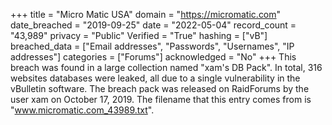 +++
title = "Micro Matic USA"
domain = "https://micromatic.com"
date_breached = "2019-09-25"
date = "2022-05-04"
record_count = "43,989"
privacy = "Public"
Verified = "True"
hashing = ["vB"]
breached_data = ["Email addresses", "Passwords", "Usernames", "IP addresses"]
categories = ["Forums"]
acknowledged = "No"
+++
This breach was found in a large collection named "xam's DB Pack". In total, 316 websites databases were leaked, all due to a single vulnerability in the vBulletin software. The breach pack was released on RaidForums by the user xam on October 17, 2019. The filename that this entry comes from is "www.micromatic.com_43989.txt".
